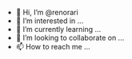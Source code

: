 - 👋 Hi, I’m @renorari
- 👀 I’m interested in ...
- 🌱 I’m currently learning ...
- 💞️ I’m looking to collaborate on ...
- 📫 How to reach me ...

<!---
renorari/renorari is a ✨ special ✨ repository because its `README.md` (this file) appears on your GitHub profile.
You can click the Preview link to take a look at your changes.
--->
